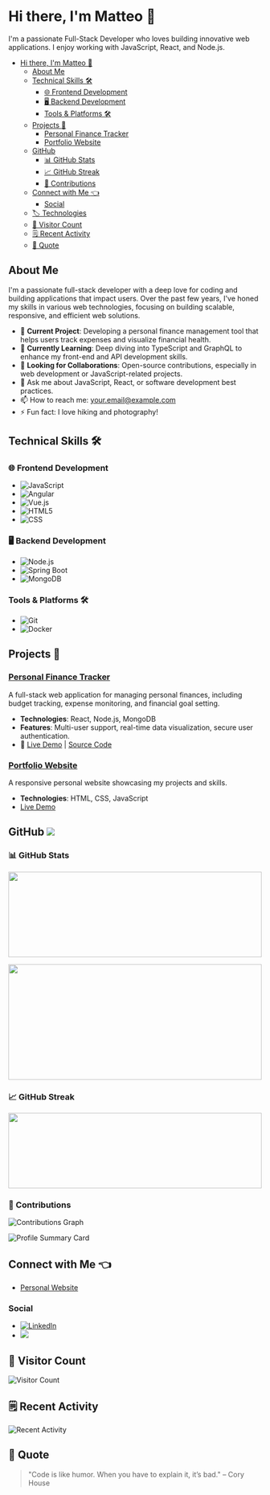 # Hi there, I'm Matteo 👋

I'm a passionate Full-Stack Developer who loves building innovative web applications. I enjoy working with JavaScript, React, and Node.js.

- [Hi there, I'm Matteo 👋](#hi-there-im-matteo-)
  - [About Me](#about-me)
  - [Technical Skills 🛠️](#technical-skills-️)
    - [🌐 Frontend Development](#-frontend-development)
    - [🖥️ Backend Development](#️-backend-development)
    - [Tools \& Platforms 🛠️](#tools--platforms-️)
  - [Projects :rocket:](#projects-rocket)
    - [Personal Finance Tracker](#personal-finance-tracker)
    - [Portfolio Website](#portfolio-website)
  - [GitHub](#gh)
    - [📊 GitHub Stats](#-github-stats)
    - [📈 GitHub Streak](#-github-streak)
    - [📅 Contributions](#-contributions)
  - [Connect with Me :point_left:](#connect-with-me-point_left)
    - [Social](#social)
  - [🏷️ Technologies](#️-technologies)
  - [👀 Visitor Count](#-visitor-count)
  - [🗒️ Recent Activity](#️-recent-activity)
  - [💬 Quote](#-quote)

## About Me

I'm a passionate full-stack developer with a deep love for coding and building applications that impact users. Over the past few years, I've honed my skills in various web technologies, focusing on building scalable, responsive, and efficient web solutions.

- 🔭 **Current Project**: Developing a personal finance management tool that helps users track expenses and visualize financial health.
- 🌱 **Currently Learning**: Deep diving into TypeScript and GraphQL to enhance my front-end and API development skills.
- 👯 **Looking for Collaborations**: Open-source contributions, especially in web development or JavaScript-related projects.
- 💬 Ask me about JavaScript, React, or software development best practices.
- 📫 How to reach me: your.email@example.com
- ⚡ Fun fact: I love hiking and photography!

## Technical Skills 🛠️

### 🌐 Frontend Development

- ![JavaScript](https://img.shields.io/badge/-JavaScript-000?style=flat&logo=javascript&logoColor=F7DF1E)
- ![Angular](https://img.shields.io/badge/-Angular-000?style=flat&logo=Angular&logoColor=FF0000)
- ![Vue.js](https://img.shields.io/badge/Vue.js-000?logo=vuedotjs&logoColor=4FC08D)
- ![HTML5](https://img.shields.io/badge/-HTML5-000?style=flat&logo=html5&logoColor=E34F26)
- ![CSS](https://img.shields.io/badge/CSS-000?logo=css3&logoColor=1572B6)

### 🖥️ Backend Development

- ![Node.js](https://img.shields.io/badge/-Node.js-black?style=flat-square&logo=node.js)
- ![Spring Boot](https://img.shields.io/badge/Spring%20Boot-000?logo=springboot&logoColor=6DB33F)
- ![MongoDB](https://img.shields.io/badge/MongoDB-000?logo=mongodb&logoColor=4DB33F)

### Tools & Platforms 🛠️

- ![Git](https://img.shields.io/badge/Git-000?logo=git&logoColor=F05032)
- ![Docker](https://img.shields.io/badge/Docker-000?logo=docker&logoColor=2496ED)

## Projects :rocket:

### [Personal Finance Tracker](https://github.com/yourusername/finance-tracker)

A full-stack web application for managing personal finances, including budget tracking, expense monitoring, and financial goal setting.

- **Technologies**: React, Node.js, MongoDB
- **Features**: Multi-user support, real-time data visualization, secure user authentication.
- 🔗 [Live Demo](https://finance-tracker-demo.com) | [Source Code](https://github.com/yourusername/finance-tracker)

### [Portfolio Website](https://github.com/yourusername/portfolio)

A responsive personal website showcasing my projects and skills.

- **Technologies**: HTML, CSS, JavaScript
- [Live Demo](https://yourportfolio.com)

<h2 id="gh">GitHub <img src="https://img.shields.io/badge/GitHub-%23121011.svg?logo=github&logoColor=white"/></h2>

### 📊 GitHub Stats

<img src="https://github-readme-stats-rose-five-48.vercel.app/api?username=l3Luel7evL&show_icons=true&include_private=true&theme=radical" width="100%" height="170"/>

<span style="height:20px"></span>

<img src="https://github-readme-stats-rose-five-48.vercel.app/api/top-langs?username=l3Luel7evL&count_private=true&langs_count=10&layout=compact&theme=radical" width="100%" height="230"/>

### 📈 GitHub Streak

<img src="https://github-readme-streak-stats.herokuapp.com/?user=l3Luel7evL&theme=radical" width="100%" height="150"/>

### 📅 Contributions

![Contributions Graph](https://ghchart.rshah.org/l3Luel7evL)

![Profile Summary Card](https://github-profile-summary-cards.vercel.app/api/cards/profile-details?username=l3Luel7evL&theme=radical)

## Connect with Me :point_left:

- [Personal Website](https://yourwebsite.com)

### Social

- <a href="https://linkedin.com/in/yourname">![LinkedIn](https://img.shields.io/badge/Linkedin-%230077B5.svg?logo=linkedin&logoColor=white)</a>
- <a href=""><img src="https://img.shields.io/badge/-Stack%20Overflow-000?logo=stack-overflow&logoColor=FE7A16"></img></a>

## 👀 Visitor Count

![Visitor Count](https://profile-counter.glitch.me/l3Luel7evL/count.svg)

## 🗒️ Recent Activity

![Recent Activity](https://github-readme-activity-graph.cyclic.app/graph?username=l3Luel7evL&theme=radical)

## 💬 Quote

> "Code is like humor. When you have to explain it, it’s bad." – Cory House
